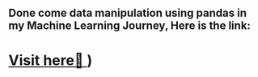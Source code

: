 ## Done come data manipulation using pandas in my Machine Learning Journey, Here is the link:

# [Visit here🚀 ](https://github.com/paudelsamir/LearningUtsav-30DaysOfMachineLearning/tree/main/Day%2003%20-%20Data%20Handling%20With%20Pandas))
